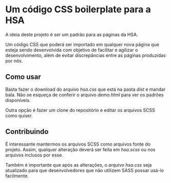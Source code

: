 # Um código CSS boilerplate para a HSA

A ideia deste projeto é ser um padrão para as páginas da HSA.

Um código CSS que poderá ser importado em qualquer nova página que esteja sendo desenvolvida com objetivo de facilitar e agilizar o desenvolvimento, além de evitar discrepâncias entre as páginas produzidas por nós.


## Como usar

Basta fazer o download do arquivo *hsa.css* que está na pasta *dist* e mandar bala. Não se esqueça de conferir o arquivo *demo.html* para ver os padrões disponíveis.

Outra opção é fazer um clone do repositório e editar os arquivos SCSS como quiser.


## Contribuindo

É interessante mantermos os arquivos SCSS como arquivos fonte do projeto. Assim, qualquer alteração deverá ser feita em *hsa.scss* ou nos arquivos inclusos por esse.

Também é importante que após as alterações, o arquivo *hsa.css* seja atualizado para que desenvolvedores que não utilizem SASS possar usá-lo facilmente. 
